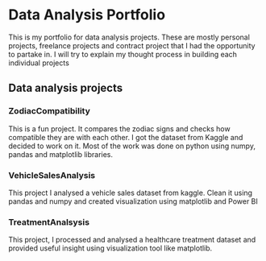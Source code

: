 # Data Analysis Portfolio
This is my portfolio for data analysis projects. These are mostly personal projects, freelance projects and contract project that I had the opportunity to partake in.
I will try to explain my thought process in building each individual projects
## Data analysis projects
### ZodiacCompatibility
This is a fun project. It compares the zodiac signs and checks how compatible they are with each other. I got the dataset from Kaggle and decided to work on it. Most of the work was done on python using numpy, pandas  and matplotlib libraries.
### VehicleSalesAnalysis
This project I analysed a vehicle sales dataset from kaggle. Clean it using pandas and numpy and created visualization using matplotlib and Power BI
### TreatmentAnalsysis
This project, I processed and analysed a healthcare treatment dataset and provided useful insight using visualization tool like matplotlib.

